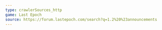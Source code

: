 ```yaml
---
type: crawlerSources_http
game: Last Epoch
source: https://forum.lastepoch.com/search?q=1.2%20%23announcements
---
```

